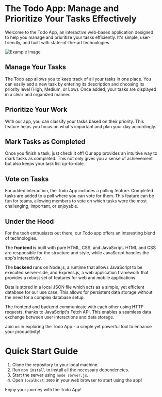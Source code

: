 # The Todo App: Manage and Prioritize Your Tasks Effectively

Welcome to the Todo App, an interactive web-based application designed to help you manage and prioritize your tasks efficiently. It's simple, user-friendly, and built with state-of-the-art technologies.

![Example Image](https://drive.google.com/file/d/1leM6G58MsiapqdUSfkBX5BXWHpvF7uGv/view?usp=sharing) 

## Manage Your Tasks

The Todo app allows you to keep track of all your tasks in one place. You can easily add a new task by entering its description and choosing its priority level (High, Medium, or Low). Once added, your tasks are displayed in a clear and organized manner.

## Prioritize Your Work

With our app, you can classify your tasks based on their priority. This feature helps you focus on what's important and plan your day accordingly. 

## Mark Tasks as Completed

Once you finish a task, just check it off! Our app provides an intuitive way to mark tasks as completed. This not only gives you a sense of achievement but also keeps your task list up-to-date.

## Vote on Tasks

For added interaction, the Todo App includes a polling feature. Completed tasks are added to a poll where you can vote for them. This feature can be fun for teams, allowing members to vote on which tasks were the most challenging, important, or enjoyable.

## Under the Hood

For the tech enthusiasts out there, our Todo app offers an interesting blend of technologies. 

The **frontend** is built with pure HTML, CSS, and JavaScript. HTML and CSS are responsible for the structure and style, while JavaScript handles the app's interactivity.

The **backend** runs on Node.js, a runtime that allows JavaScript to be executed server-side, and Express.js, a web application framework that provides a robust set of features for web and mobile applications.

Data is stored in a local JSON file which acts as a simple, yet efficient database for our use case. This allows for persistent data storage without the need for a complex database setup.

The frontend and backend communicate with each other using HTTP requests, thanks to JavaScript's Fetch API. This enables a seamless data exchange between user interactions and data storage.

Join us in exploring the Todo App - a simple yet powerful tool to enhance your productivity!

# Quick Start Guide

1. Clone the repository to your local machine.
2. Run `npm install` to install all the necessary dependencies.
3. Start the server using `node server.js`.
4. Open `localhost:3000` in your web browser to start using the app!

Enjoy your journey with the Todo App!
